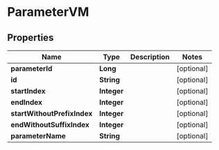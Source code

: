 
# ParameterVM

## Properties
Name | Type | Description | Notes
------------ | ------------- | ------------- | -------------
**parameterId** | **Long** |  |  [optional]
**id** | **String** |  |  [optional]
**startIndex** | **Integer** |  |  [optional]
**endIndex** | **Integer** |  |  [optional]
**startWithoutPrefixIndex** | **Integer** |  |  [optional]
**endWithoutSuffixIndex** | **Integer** |  |  [optional]
**parameterName** | **String** |  |  [optional]



